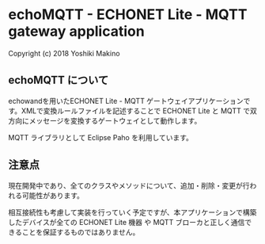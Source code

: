 echoMQTT - ECHONET Lite - MQTT gateway application
============================

Copyright (c) 2018 Yoshiki Makino

echoMQTT について
---------------
echowandを用いたECHONET Lite - MQTT ゲートウェイアプリケーションです。XMLで変換ルールファイルを記述することで ECHONET Lite と MQTT で双方向にメッセージを変換するゲートウェイとして動作します。

MQTT ライブラリとして Eclipse Paho を利用しています。

注意点
-----
現在開発中であり、全てのクラスやメソッドについて、追加・削除・変更が行われる可能性があります。

相互接続性も考慮して実装を行っていく予定ですが、本アプリケーションで構築したデバイスが全ての ECHONET Lite 機器 や MQTT ブローカと正しく通信できることを保証するものではありません。
